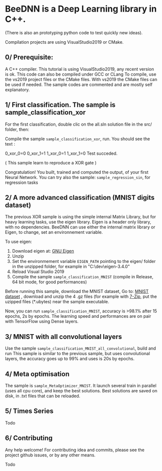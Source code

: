 # BeeDNN is a Deep Learning library in C++.

(There is also an prototyping python code to test quickly new ideas).

Compilation projects are using VisualStudio2019 or CMake.

## 0/ Prerequisite:

A C++ compiler.
This tutorial is using VisualStudio2019, any recent version is ok.
This code can also be compiled under GCC or CLang
To compile, use the vs2019 project files or the CMake files.
With vs2019 the CMake files can be used if needed.
The sample codes are commented and are mostly self explanatory.


## 1/ First classification. The sample is sample_classification_xor

For the first classification, double clic on the all.sln solution file in the src/ folder, then:

Compile the sample `sample_classification_xor`, run.
You should see the text :
 
0_xor_0=0
0_xor_1=1
1_xor_0=1
1_xor_1=0
Test succeded.

( This sample learn to reproduce a XOR gate )

Congratulation! You built, trained and computed the output, of your first Neural Network. 
You can try also the sample: `sample_regression_sin`, for regression tasks


## 2/ A more advanced classification (MNIST digits dataset)

The previous XOR sample is using the simple internal Matrix Library, but for heavy learning tasks, use the eigen library.
Eigen is a header only library, with no dependencies.
BeeDNN can use either the internal matrix library or Eigen, to change, set an environnement variable.

To use eigen:

1. Download eigen at: [GNU Eigen](http://eigen.tuxfamily.org/)
2. Unzip
3. Set the environmement variable `EIGEN_PATH` pointing to the eigen/ folder in the unzipped folder, for example in  "C:\dev\eigen-3.4.0"
4. Reload Visual Studio 2019
5. Compile the sample `sample_classification_MNIST` (compile in Release, 64 bit mode, for good performances)

Before running this sample, download the MNIST dataset,
Go to: [MNIST dataset](http://yann.lecun.com/exdb/mnist/) , download and unzip the 4 .gz files (for example with [7-Zip](https://www.7-zip.org/), put the uzipped files (*.ubytes) near the sample executable.

Now, you can run `sample_classification_MNIST`, accuracy is >98.1% after 15 epochs, 2s by epochs.
The learning speed and performances are on pair with TensorFlow using Dense layers.

## 3/ MNIST with all convolutional layers

Use the sample `sample_classification_MNIST_all_convolutional`, build and run
This sample is similar to  the previous sample, but uses convolutional layers, the accuracy goes up to 99% and uses is 20s by epochs.

## 4/ Meta optimisation

The sample is `sample_MetaOptimizer_MNIST`.
It launch several train in parallel (uses all cpu core), and keep the best solutions.
Best solutions are saved on disk, in  .txt files that can be reloaded.

## 5/ Times Series
Todo

## 6/ Contributing
Any help welcome!
For contributing idea and commits, please see the project github issues, or by any other means.

Todo